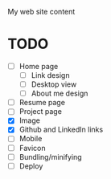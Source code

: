 My web site content

# TODO
- [ ] Home page
    - [ ] Link design
    - [ ] Desktop view
    - [ ] About me design
- [ ] Resume page
- [ ] Project page
- [x] Image
- [x] Github and LinkedIn links
- [ ] Mobile
- [ ] Favicon
- [ ] Bundling/minifying
- [ ] Deploy